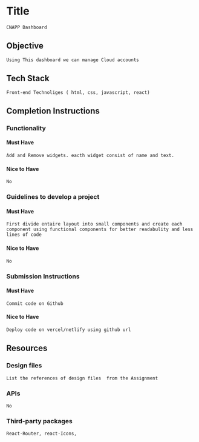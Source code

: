 # Title

    CNAPP Dashboard

## Objective

    Using This dashboard we can manage Cloud accounts

## Tech Stack

    Front-end Technoliges ( html, css, javascript, react)

## Completion Instructions

### Functionality

#### Must Have

    Add and Remove widgets. eacth widget consist of name and text.

#### Nice to Have

    No

### Guidelines to develop a project

#### Must Have

    First divide entaire layout into small components and create each component using functional components for better readabulity and less lines of code

#### Nice to Have

    No

### Submission Instructions

#### Must Have

    Commit code on Github 

#### Nice to Have

    Deploy code on vercel/netlify using github url

## Resources

### Design files

    List the references of design files  from the Assignment

### APIs

    No

### Third-party packages

    React-Router, react-Icons, 